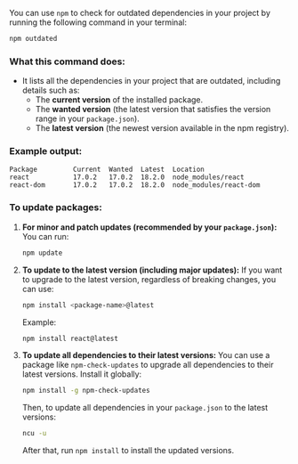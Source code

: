You can use `npm` to check for outdated dependencies in your project by running the following command in your terminal:

```bash
npm outdated
```

### What this command does:

- It lists all the dependencies in your project that are outdated, including details such as:
  - The **current version** of the installed package.
  - The **wanted version** (the latest version that satisfies the version range in your `package.json`).
  - The **latest version** (the newest version available in the npm registry).

### Example output:

```
Package         Current  Wanted  Latest  Location
react           17.0.2   17.0.2  18.2.0  node_modules/react
react-dom       17.0.2   17.0.2  18.2.0  node_modules/react-dom
```

### To update packages:

1. **For minor and patch updates (recommended by your `package.json`):**
   You can run:

   ```bash
   npm update
   ```

2. **To update to the latest version (including major updates):**
   If you want to upgrade to the latest version, regardless of breaking changes, you can use:

   ```bash
   npm install <package-name>@latest
   ```

   Example:

   ```bash
   npm install react@latest
   ```

3. **To update all dependencies to their latest versions:**
   You can use a package like `npm-check-updates` to upgrade all dependencies to their latest versions. Install it globally:

   ```bash
   npm install -g npm-check-updates
   ```

   Then, to update all dependencies in your `package.json` to the latest versions:

   ```bash
   ncu -u
   ```

   After that, run `npm install` to install the updated versions.
